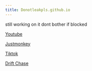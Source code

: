 ```yaml
---
title: Donotleakpls.github.io
--- 
```

still working on it dont bother if blocked

  [Youtube](https://www.youtube.com)

 [Justmonkey](Https://justmonkey.vercel.app)

 [Tiktok](Https://tiktok.com)
 
[Drift Chase](https://scratch.mit.edu/projects/809816554/)
